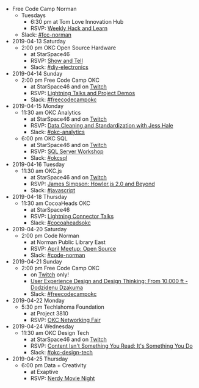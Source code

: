 * Free Code Camp Norman
  * Tuesdays
    * 6:30 pm at Tom Love Innovation Hub
    * RSVP: [Weekly Hack and Learn](https://www.meetup.com/FreeCodeCamp-Norman)
  * Slack: [#fcc-norman](https://techlahoma.slack.com/messages/fcc-norman/)
* 2019-04-13 Saturday
  * 2:00 pm OKC Open Source Hardware
    * at StarSpace46
    * RSVP: [Show and Tell](https://www.meetup.com/OKC-OSH/events/260251842/)
    * Slack: [#diy-electronics](https://techlahoma.slack.com/messages/diy-electronics/)
* 2019-04-14 Sunday
  * 2:00 pm Free Code Camp OKC
    * at StarSpace46 and on [Twitch](https://twitch.tv/techlahoma)
    * RSVP: [Lightning Talks and Project Demos](https://www.meetup.com/FreeCodeCampOKC/events/260397509/)
    * Slack: [#freecodecampokc](https://techlahoma.slack.com/messages/freecodecampokc/)
* 2019-04-15 Monday
  * 11:30 am OKC Analytics
    * at StarSpace46 and on [Twitch](https://twitch.tv/techlahoma)
    * RSVP: [Data Cleaning and Standardization with Jess Hale](https://www.meetup.com/OKC-Analytics/events/259068020/)
    * Slack: [#okc-analytics](https://techlahoma.slack.com/messages/okc-analytics/)
  * 6:00 pm OKC SQL
    * at StarSpace46 and on [Twitch](https://twitch.tv/techlahoma)
    * RSVP: [SQL Server Workshop](https://www.meetup.com/OKCSQL/events/260320411/)
    * Slack: [#okcsql](https://techlahoma.slack.com/messages/okcsql/)
* 2019-04-16 Tuesday
  * 11:30 am OKC.js
    * at StarSpace46 and on [Twitch](https://twitch.tv/techlahoma)
    * RSVP: [James Simpson: Howler.js 2.0 and Beyond](https://www.meetup.com/OKC-js/events/260497246/)
    * Slack: [#javascript](https://techlahoma.slack.com/messages/javascript/)
* 2019-04-18 Thursday
  * 11:30 am CocoaHeads OKC
    * at StarSpace46
    * RSVP: [Lightning Connector Talks](https://www.meetup.com/CocoaHeads-OKC/events/260547930/)
    * Slack: [#cocoaheadsokc](https://techlahoma.slack.com/messages/cocoaheadsokc/)
* 2019-04-20 Saturday
  * 2:00 pm Code Norman
    * at Norman Public Library East
    * RSVP: [April Meetup: Open Source](https://www.meetup.com/CODE-Norman/events/260026240/)
    * Slack: [#code-norman](https://techlahoma.slack.com/messages/code-norman/)
* 2019-04-21 Sunday
  * 2:00 pm Free Code Camp OKC
    * on [Twitch](https://twitch.tv/techlahoma) only!
    * [User Experience Design and Design Thinking: From 10,000 ft - Dodzidenu Dzakuma](https://www.twitch.tv/events/_Z7WLajwTPG1CI6uswDNfw)
    * Slack: [#freecodecampokc](https://techlahoma.slack.com/messages/freecodecampokc/)
* 2019-04-22 Monday
  * 5:30 pm Techlahoma Foundation
    * at Project 3810 
    * RSVP: [OKC Networking Fair](https://www.meetup.com/Techlahoma-Foundation/events/260083389/)
* 2019-04-24 Wednesday
  * 11:30 am OKC Design Tech
    * at StarSpace46 and on [Twitch](https://twitch.tv/techlahoma)
    * RSVP: [Content Isn't Something You Read: It's Something You Do](https://www.meetup.com/OKC-Design-Tech/events/260122459/)
    * Slack: [#okc-design-tech](https://techlahoma.slack.com/messages/okc-design-tech/)
* 2019-04-25 Thursday
  * 6:00 pm Data + Creativity
    * at Exaptive
    * RSVP: [Nerdy Movie Night](https://www.meetup.com/Data-Creativity-OKC/events/260314116/)
